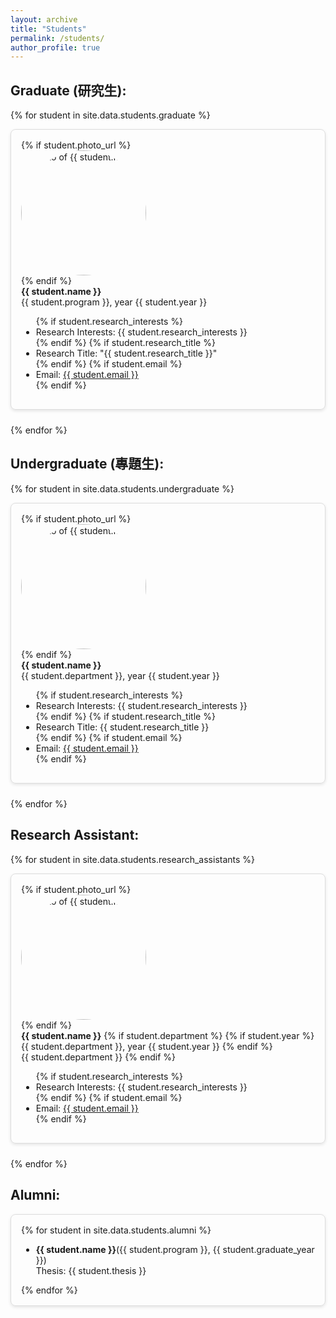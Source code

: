 ```yaml
---
layout: archive
title: "Students"
permalink: /students/
author_profile: true
---
```


<style>
  /* Main container for each student block */
  .student-block {
    margin-bottom: 1.5rem;
    border: 1px solid #ddd;
    padding: 1rem;
    border-radius: 8px;
    box-shadow: 0 2px 5px rgba(0, 0, 0, 0.1);
  }

  /* Flex layout for blocks with photo */
  .has-photo .student-block {
    display: flex;
    align-items: flex-start;
  }

  /* Photo container */
  .photo {
    flex: 0 0 200px;
    margin-right: 1rem;
  }

  /* Photo styling */
  .photo img {
    width: 200px;
    height: 200px;
    border-radius: 50%;
    object-fit: cover;
  }

  /* Info container */
  .info {
    flex: 1;
  }

  /* No flex layout for blocks without photo */
  .no-photo .student-block {
    display: block;
    text-align: left;
  }

  /* Responsive styling */
  @media (max-width: 768px) {
    .student-block {
      flex-direction: column;
      align-items: center;
      text-align: center;
    }

    .photo {
      margin-bottom: 1rem;
      margin-right: 0;
    }

    .info {
      text-align: left;
    }
  }
</style>


Graduate (研究生):
-----
{% for student in site.data.students.graduate %}
<div class="{% if student.photo_url %}has-photo{% else %}no-photo{% endif %}">
  <div class="student-block">
    {% if student.photo_url %}
    <div class="photo">
      <img src="{{ student.photo_url }}" alt="Photo of {{ student.name }}">
    </div>
    {% endif %}
    <div class="info">
      <strong>{{ student.name }}</strong>  
      <br>{{ student.program }}, year {{ student.year }}
      <ul>
        {% if student.research_interests %}
        <li>Research Interests: {{ student.research_interests }}</li>
        {% endif %} 
        {% if student.research_title %}
        <li>Research Title: "{{ student.research_title }}"</li>
        {% endif %} 
        {% if student.email %}
        <li>Email: <a href="mailto:{{ student.email }}">{{ student.email }}</a></li> 
        {% endif %} 
      </ul>
    </div>
  </div>
</div>
{% endfor %}


Undergraduate (專題生):
-----
{% for student in site.data.students.undergraduate %}
<div class="{% if student.photo_url %}has-photo{% else %}no-photo{% endif %}">
  <div class="student-block">
    {% if student.photo_url %}
    <div class="photo">
      <img src="{{ student.photo_url }}" alt="Photo of {{ student.name }}">
    </div>
    {% endif %}
    <div class="info">
      <strong>{{ student.name }}</strong>  
      <br>{{ student.department }}, year {{ student.year }}
      <ul> 
        {% if student.research_interests %}
        <li>Research Interests: {{ student.research_interests }}</li>
        {% endif %} 
        {% if student.research_title %}
        <li>Research Title: {{ student.research_title }}</li>
        {% endif %}
        {% if student.email %}
        <li>Email: <a href="mailto:{{ student.email }}">{{ student.email }}</a></li> 
        {% endif %} 
      </ul>
    </div>
  </div>
</div>
{% endfor %}

Research Assistant:
-----
{% for student in site.data.students.research_assistants %}
<div class="{% if student.photo_url %}has-photo{% else %}no-photo{% endif %}">
  <div class="student-block">
    {% if student.photo_url %}
    <div class="photo">
      <img src="{{ student.photo_url }}" alt="Photo of {{ student.name }}">
    </div>
    {% endif %}
    <div class="info">
      <strong>{{ student.name }}</strong>  
      {% if student.department %}
        {% if student.year %}
        <br>{{ student.department }}, year {{ student.year }}  
        {% endif %}
      <br>{{ student.department }}
      {% endif %}  
      <ul>
        {% if student.research_interests %}
        <li>Research Interests: {{ student.research_interests }}</li>
        {% endif %}  
        {% if student.email %}
        <li>Email: <a href="mailto:{{ student.email }}">{{ student.email }}</a></li> 
        {% endif %} 
      </ul>
    </div>
  </div>
</div>
{% endfor %}


Alumni:
-----

<div class="student-block">
  {% for student in site.data.students.alumni %}
  <div class="info">
    <ul>
      <li><strong>{{ student.name }}</strong>({{ student.program }}, {{ student.graduate_year }})
      <br>Thesis: {{ student.thesis }}</li>
    </ul>
  </div>
  {% endfor %}
</div>



